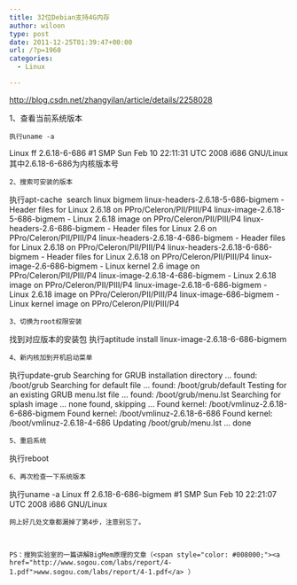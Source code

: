 ```yaml
---
title: 32位Debian支持4G内存
author: wiloon
type: post
date: 2011-12-25T01:39:47+00:00
url: /?p=1960
categories:
  - Linux

---
```

<http://blog.csdn.net/zhangyilan/article/details/2258028>

1、查看当前系统版本

<div id="article_content">
  
    执行uname -a
 Linux ff 2.6.18-6-686 #1 SMP Sun Feb 10 22:11:31 UTC 2008 i686 GNU/Linux
 其中2.6.18-6-686为内核版本号
  
  
  
    2、搜索可安装的版本
 执行apt-cache  search linux bigmem
 linux-headers-2.6.18-5-686-bigmem - Header files for Linux 2.6.18 on PPro/Celeron/PII/PIII/P4
 linux-image-2.6.18-5-686-bigmem - Linux 2.6.18 image on PPro/Celeron/PII/PIII/P4
 linux-headers-2.6-686-bigmem - Header files for Linux 2.6 on PPro/Celeron/PII/PIII/P4
 linux-headers-2.6.18-4-686-bigmem - Header files for Linux 2.6.18 on PPro/Celeron/PII/PIII/P4
 linux-headers-2.6.18-6-686-bigmem - Header files for Linux 2.6.18 on PPro/Celeron/PII/PIII/P4
 linux-image-2.6-686-bigmem - Linux kernel 2.6 image on PPro/Celeron/PII/PIII/P4
 linux-image-2.6.18-4-686-bigmem - Linux 2.6.18 image on PPro/Celeron/PII/PIII/P4
 linux-image-2.6.18-6-686-bigmem - Linux 2.6.18 image on PPro/Celeron/PII/PIII/P4
 linux-image-686-bigmem - Linux kernel image on PPro/Celeron/PII/PIII/P4
  
  
  
    3、切换为root权限安装
 找到对应版本的安装包
 执行aptitude install linux-image-2.6.18-6-686-bigmem
  
  
  
    4、新内核加到开机启动菜单
 执行update-grub
 Searching for GRUB installation directory ... found: /boot/grub
 Searching for default file ... found: /boot/grub/default
 Testing for an existing GRUB menu.lst file ... found: /boot/grub/menu.lst
 Searching for splash image ... none found, skipping ...
 Found kernel: /boot/vmlinuz-2.6.18-6-686-bigmem
 Found kernel: /boot/vmlinuz-2.6.18-6-686
 Found kernel: /boot/vmlinuz-2.6.18-4-686
 Updating /boot/grub/menu.lst ... done
  
  
  
    5、重启系统
 执行reboot
  
  
  
    6、再次检查一下系统版本
 执行uname -a
 Linux ff 2.6.18-6-686-bigmem #1 SMP Sun Feb 10 22:21:07 UTC 2008 i686 GNU/Linux
  
  
  
    网上好几处文章都漏掉了第4步，注意别忘了。
  
  
  
    PS：搜狗实验室的一篇讲解BigMem原理的文章（<span style="color: #008000;"><a href="http://www.sogou.com/labs/report/4-1.pdf">www.sogou.com/labs/report/4-1.pdf</a> ）
  
